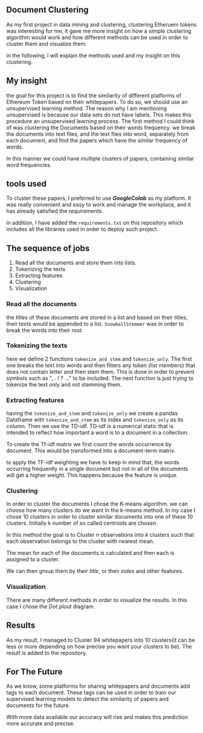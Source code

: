## Document Clustering
As my first project in data mining and clustering, clustering Etheruem tokens was interesting for me, it gave me more insight on how a simple clustering algorithm would work and how different methods can be used in order to cluster them and visualize them. 

in the following, I will explain the methods used and my insight on this clustering.

## My insight
the goal for this project is to find the similarity of different platforms of Ethereum Token based on their whitepapers. 
To do so, we should use an unsupervised learning method. The reason why I am mentioning unsupervised is because our data sets do not have labels.
This makes this procedure an unsupervised learning process. 
The first method I could think of was clustering the Documents based on their words frequency. 
we break the documents into text files, and the text files into word, separately from each document, and find the papers which have the similar frequency of words. 

In this manner we could have multiple clusters of papers, containing similar word frequencies.

## tools used
To cluster these papers, I preferred to use _**GoogleColab**_ as my platform. It was really convenient and easy to work and manage the workplace, and it has already satisfied the requirements. 

in addition, I have added the `requirements.txt` on this repository which includes all the libraries used in order to deploy such project. 

## The sequence of jobs
1. Read all the documents and store them into lists.
2. Tokenizing the texts
3. Extracting features
4. Clustering 
5. Visualization

### Read all the documents
the titles of these documents are stored in a list and based on their titles, their texts would be appended to a list.
`SnowballStemmer` was in order to break the words into their root.
### Tokenizing the texts
here we define 2 functions `tokenize_and_stem` and `tokenize_only`. The first one breaks the text into words and then filters any token (list members) that does not contain letter and then stem them. This is done in order to prevent symbols such as ", . ! ? ..." to be included. 
The next function is just trying to tokenize the text only and not stemming them. 
### Extracting features
having the `tokenize_and_stem` and `tokenize_only` we create a pandas Dataframe with `tokenize_and_stem` as its index and `tokenize_only` as its column.
Then we use the TD-idf. TD-idf is a numerical static that is intended to reflect how important a word is to a document in a collection. 

To create the Tf-idf matrix we first count the words occurrence by document. This would be transformed into a document-term matrix.

to apply the TF-idf weighting we have to keep in mind that, the words occurring frequently in a single document but not in all of the documents will get a higher weight. This happens because the feature is unique.

### Clustering
In order to cluster the documents I chose the K-means algorithm. we can choose how many clusters do we want in the k-means method. In my case I chose 10 clusters in order to cluster similar documents into one of these 10 clusters.
Initially k number of so called centroids are chosen.

In this method the goal is to Cluster *n* observations into *k* clusters such that each observation belongs to the cluster with nearest mean.

The mean for each of the documents is calculated and then each is assigned to a cluster.

We can then group them by their *title*, or their *index*  and other features. 

### Visualization
There are many different methods in order to visualize the results. In this case I chose the *Dot plout* diagram.

## Results
As my result, I managed to Cluster 94 whitepapers into 10 clusters(it can be less or more depending on how precise you want your clusters to be).
The result is added to the repository. 

## For The Future
As we know, some platforms for sharing whitepapers and documents add tags to each document. 
These tags can be used in order to train our supervised learning models to detect the similarity of papers and documents for the future. 

With more data available our accuracy will rise and makes this prediction more accurate and precise. 
